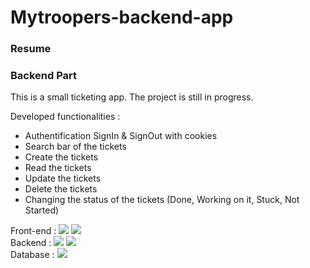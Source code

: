 ﻿# Mytroopers-backend-app

### Resume

### Backend Part
This is a small ticketing app. The project is still in progress.
<br>
<!-- You can visit the replica directly [here](https://gamepad-clone-bydenis.netlify.app/) -->

Developed functionalities :
- Authentification SignIn & SignOut with cookies
- Search bar of the tickets
- Create the tickets
- Read the tickets
- Update the tickets
- Delete the tickets
- Changing the status of the tickets (Done, Working on it, Stuck, Not Started)

Front-end : 
![](https://img.shields.io/badge/Code-React-informational?style=flat&logo=react&logoColor=white&color=EDAE49)
![](https://img.shields.io/badge/Code-JavaScript-informational?style=flat&logo=JavaScript&logoColor=white&color=EDAE49)
<br>
Backend : 
![](https://img.shields.io/badge/Code-NodeJS-informational?style=flat&logo=nodejs&logoColor=white&color=EDAE49)
![](https://img.shields.io/badge/Code-Express-informational?style=flat&logo=express&logoColor=white&color=EDAE49)
<br>
Database :
![](https://img.shields.io/badge/Code-MongoDB-informational?style=flat&logo=MongoDB&logoColor=white&color=EDAE49)

<!-- ### Preview 

![image](https://user-images.githubusercontent.com/85889219/152245357-25d7bea4-2958-4219-8749-7cb93f1807eb.png) -->





